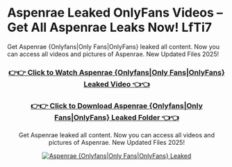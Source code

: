# Aspenrae Leaked OnlyFans Videos – Get All Aspenrae Leaks Now! LfTi7

Get Aspenrae {Onlyfans|Only Fans|OnlyFans} leaked all content. Now you can access all videos and pictures of Aspenrae. New Updated Files 2025!  
<div align="center">
  
### [👉👉 Click to Watch Aspenrae {Onlyfans|Only Fans|OnlyFans} Leaked Video 👈👈](https://links2leaks.com/aspenrae)  
### [👉👉 Click to Download Aspenrae {Onlyfans|Only Fans|OnlyFans} Leaked Folder 👈👈](https://links2leaks.com/aspenrae)  

Get Aspenrae leaked all content. Now you can access all videos and pictures of Aspenrae. New Updated Files 2025!  

[![Aspenrae {Onlyfans|Only Fans|OnlyFans} Leaked](https://i.ibb.co/93hzkbrt/l2l.gif)](https://links2leaks.com/aspenrae)  

</div>
